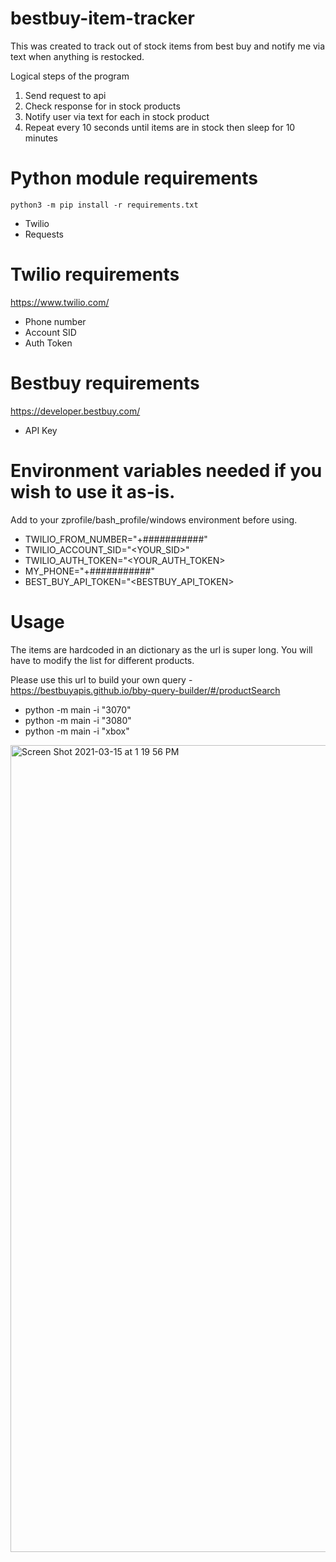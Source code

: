 # bestbuy-item-tracker
This was created to track out of stock items from best buy and notify me via text when anything is restocked.

Logical steps of the program
1) Send request to api
2) Check response for in stock products
3) Notify user via text for each in stock product
4) Repeat every 10 seconds until items are in stock then sleep for 10 minutes

# Python module requirements
```python3 -m pip install -r requirements.txt```
- Twilio
- Requests

# Twilio requirements
https://www.twilio.com/
- Phone number
- Account SID
- Auth Token

# Bestbuy requirements
https://developer.bestbuy.com/
- API Key

# Environment variables needed if you wish to use it as-is.
Add to your zprofile/bash_profile/windows environment before using.
- TWILIO_FROM_NUMBER="+###########"
- TWILIO_ACCOUNT_SID="<YOUR_SID>"
- TWILIO_AUTH_TOKEN="<YOUR_AUTH_TOKEN>
- MY_PHONE="+###########"
- BEST_BUY_API_TOKEN="<BESTBUY_API_TOKEN>

# Usage
The items are hardcoded in an dictionary as the url is super long. You will have to modify the list for different products.

Please use this url to build your own query - https://bestbuyapis.github.io/bby-query-builder/#/productSearch
- python -m main -i "3070"
- python -m main -i "3080"
- python -m main -i "xbox"

<img width="1291" alt="Screen Shot 2021-03-15 at 1 19 56 PM" src="https://user-images.githubusercontent.com/46507986/111194088-3623cc80-8591-11eb-97c2-ead39b77f31c.png">
